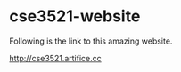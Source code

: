 cse3521-website
===============
Following is the link to this amazing website.


http://cse3521.artifice.cc
